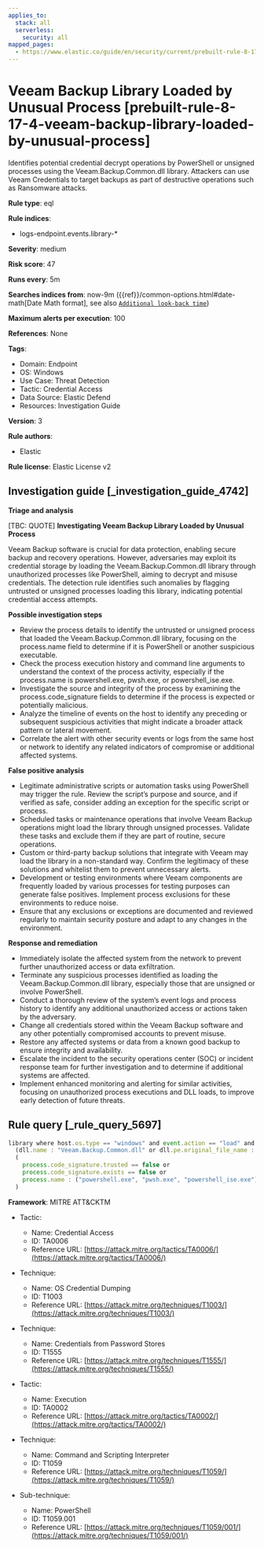 ```yaml
---
applies_to:
  stack: all
  serverless:
    security: all
mapped_pages:
  - https://www.elastic.co/guide/en/security/current/prebuilt-rule-8-17-4-veeam-backup-library-loaded-by-unusual-process.html
---
```


# Veeam Backup Library Loaded by Unusual Process [prebuilt-rule-8-17-4-veeam-backup-library-loaded-by-unusual-process]

Identifies potential credential decrypt operations by PowerShell or unsigned processes using the Veeam.Backup.Common.dll library. Attackers can use Veeam Credentials to target backups as part of destructive operations such as Ransomware attacks.

**Rule type**: eql

**Rule indices**:

* logs-endpoint.events.library-*

**Severity**: medium

**Risk score**: 47

**Runs every**: 5m

**Searches indices from**: now-9m ({{ref}}/common-options.html#date-math[Date Math format], see also [`Additional look-back time`](docs-content://solutions/security/detect-and-alert/create-detection-rule.md#rule-schedule))

**Maximum alerts per execution**: 100

**References**: None

**Tags**:

* Domain: Endpoint
* OS: Windows
* Use Case: Threat Detection
* Tactic: Credential Access
* Data Source: Elastic Defend
* Resources: Investigation Guide

**Version**: 3

**Rule authors**:

* Elastic

**Rule license**: Elastic License v2

## Investigation guide [_investigation_guide_4742]

**Triage and analysis**

[TBC: QUOTE]
**Investigating Veeam Backup Library Loaded by Unusual Process**

Veeam Backup software is crucial for data protection, enabling secure backup and recovery operations. However, adversaries may exploit its credential storage by loading the Veeam.Backup.Common.dll library through unauthorized processes like PowerShell, aiming to decrypt and misuse credentials. The detection rule identifies such anomalies by flagging untrusted or unsigned processes loading this library, indicating potential credential access attempts.

**Possible investigation steps**

* Review the process details to identify the untrusted or unsigned process that loaded the Veeam.Backup.Common.dll library, focusing on the process.name field to determine if it is PowerShell or another suspicious executable.
* Check the process execution history and command line arguments to understand the context of the process activity, especially if the process.name is powershell.exe, pwsh.exe, or powershell_ise.exe.
* Investigate the source and integrity of the process by examining the process.code_signature fields to determine if the process is expected or potentially malicious.
* Analyze the timeline of events on the host to identify any preceding or subsequent suspicious activities that might indicate a broader attack pattern or lateral movement.
* Correlate the alert with other security events or logs from the same host or network to identify any related indicators of compromise or additional affected systems.

**False positive analysis**

* Legitimate administrative scripts or automation tasks using PowerShell may trigger the rule. Review the script’s purpose and source, and if verified as safe, consider adding an exception for the specific script or process.
* Scheduled tasks or maintenance operations that involve Veeam Backup operations might load the library through unsigned processes. Validate these tasks and exclude them if they are part of routine, secure operations.
* Custom or third-party backup solutions that integrate with Veeam may load the library in a non-standard way. Confirm the legitimacy of these solutions and whitelist them to prevent unnecessary alerts.
* Development or testing environments where Veeam components are frequently loaded by various processes for testing purposes can generate false positives. Implement process exclusions for these environments to reduce noise.
* Ensure that any exclusions or exceptions are documented and reviewed regularly to maintain security posture and adapt to any changes in the environment.

**Response and remediation**

* Immediately isolate the affected system from the network to prevent further unauthorized access or data exfiltration.
* Terminate any suspicious processes identified as loading the Veeam.Backup.Common.dll library, especially those that are unsigned or involve PowerShell.
* Conduct a thorough review of the system’s event logs and process history to identify any additional unauthorized access or actions taken by the adversary.
* Change all credentials stored within the Veeam Backup software and any other potentially compromised accounts to prevent misuse.
* Restore any affected systems or data from a known good backup to ensure integrity and availability.
* Escalate the incident to the security operations center (SOC) or incident response team for further investigation and to determine if additional systems are affected.
* Implement enhanced monitoring and alerting for similar activities, focusing on unauthorized process executions and DLL loads, to improve early detection of future threats.


## Rule query [_rule_query_5697]

```js
library where host.os.type == "windows" and event.action == "load" and
  (dll.name : "Veeam.Backup.Common.dll" or dll.pe.original_file_name : "Veeam.Backup.Common.dll") and
  (
    process.code_signature.trusted == false or
    process.code_signature.exists == false or
    process.name : ("powershell.exe", "pwsh.exe", "powershell_ise.exe")
  )
```

**Framework**: MITRE ATT&CKTM

* Tactic:

    * Name: Credential Access
    * ID: TA0006
    * Reference URL: [https://attack.mitre.org/tactics/TA0006/](https://attack.mitre.org/tactics/TA0006/)

* Technique:

    * Name: OS Credential Dumping
    * ID: T1003
    * Reference URL: [https://attack.mitre.org/techniques/T1003/](https://attack.mitre.org/techniques/T1003/)

* Technique:

    * Name: Credentials from Password Stores
    * ID: T1555
    * Reference URL: [https://attack.mitre.org/techniques/T1555/](https://attack.mitre.org/techniques/T1555/)

* Tactic:

    * Name: Execution
    * ID: TA0002
    * Reference URL: [https://attack.mitre.org/tactics/TA0002/](https://attack.mitre.org/tactics/TA0002/)

* Technique:

    * Name: Command and Scripting Interpreter
    * ID: T1059
    * Reference URL: [https://attack.mitre.org/techniques/T1059/](https://attack.mitre.org/techniques/T1059/)

* Sub-technique:

    * Name: PowerShell
    * ID: T1059.001
    * Reference URL: [https://attack.mitre.org/techniques/T1059/001/](https://attack.mitre.org/techniques/T1059/001/)



